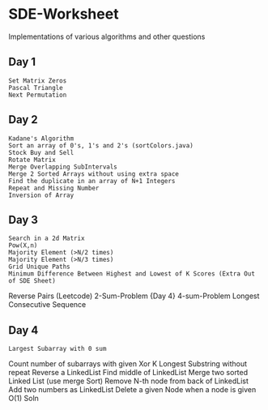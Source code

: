 # SDE-Worksheet
 Implementations of various algorithms and other questions


## Day 1
    Set Matrix Zeros
    Pascal Triangle
    Next Permutation

## Day 2
    Kadane's Algorithm
    Sort an array of 0's, 1's and 2's (sortColors.java)
    Stock Buy and Sell
    Rotate Matrix
    Merge Overlapping SubIntervals
    Merge 2 Sorted Arrays without using extra space
    Find the duplicate in an array of N+1 Integers
    Repeat and Missing Number
    Inversion of Array

## Day 3
    Search in a 2d Matrix
    Pow(X,n)
    Majority Element (>N/2 times)
    Majority Element (>N/3 times)
    Grid Unique Paths
    Minimum Difference Between Highest and Lowest of K Scores (Extra Out of SDE Sheet)
Reverse Pairs (Leetcode)
    2-Sum-Problem {Day 4}
4-sum-Problem
    Longest Consecutive Sequence

## Day 4
    Largest Subarray with 0 sum 
Count number of subarrays with given Xor K
    Longest Substring without repeat
    Reverse a LinkedList
    Find middle of LinkedList
Merge two sorted Linked List (use merge Sort)
Remove N-th node from back of LinkedList
Add two numbers as LinkedList
Delete a given Node when a node is given O(1) Soln
